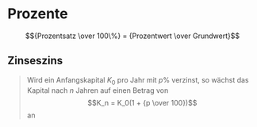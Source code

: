 # Prozente

$${Prozentsatz \over 100\%} = {Prozentwert \over Grundwert}$$
## Zinseszins
> Wird ein Anfangskapital $K_0$ pro Jahr mit $p\%$ verzinst, so wächst das Kapital nach $n$ Jahren auf einen Betrag von $$K_n = K_0(1 + {p \over 100})$$ an